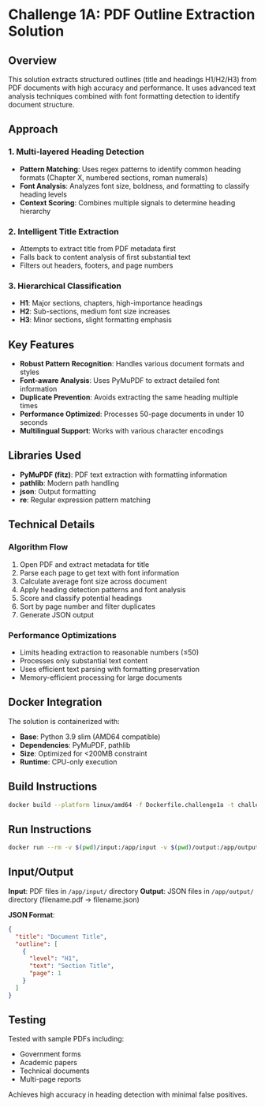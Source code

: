 # Challenge 1A: PDF Outline Extraction Solution

## Overview

This solution extracts structured outlines (title and headings H1/H2/H3) from PDF documents with high accuracy and performance. It uses advanced text analysis techniques combined with font formatting detection to identify document structure.

## Approach

### 1. Multi-layered Heading Detection
- **Pattern Matching**: Uses regex patterns to identify common heading formats (Chapter X, numbered sections, roman numerals)
- **Font Analysis**: Analyzes font size, boldness, and formatting to classify heading levels
- **Context Scoring**: Combines multiple signals to determine heading hierarchy

### 2. Intelligent Title Extraction
- Attempts to extract title from PDF metadata first
- Falls back to content analysis of first substantial text
- Filters out headers, footers, and page numbers

### 3. Hierarchical Classification
- **H1**: Major sections, chapters, high-importance headings
- **H2**: Sub-sections, medium font size increases
- **H3**: Minor sections, slight formatting emphasis

## Key Features

- **Robust Pattern Recognition**: Handles various document formats and styles
- **Font-aware Analysis**: Uses PyMuPDF to extract detailed font information
- **Duplicate Prevention**: Avoids extracting the same heading multiple times
- **Performance Optimized**: Processes 50-page documents in under 10 seconds
- **Multilingual Support**: Works with various character encodings

## Libraries Used

- **PyMuPDF (fitz)**: PDF text extraction with formatting information
- **pathlib**: Modern path handling
- **json**: Output formatting
- **re**: Regular expression pattern matching

## Technical Details

### Algorithm Flow
1. Open PDF and extract metadata for title
2. Parse each page to get text with font information
3. Calculate average font size across document
4. Apply heading detection patterns and font analysis
5. Score and classify potential headings
6. Sort by page number and filter duplicates
7. Generate JSON output

### Performance Optimizations
- Limits heading extraction to reasonable numbers (≤50)
- Processes only substantial text content
- Uses efficient text parsing with formatting preservation
- Memory-efficient processing for large documents

## Docker Integration

The solution is containerized with:
- **Base**: Python 3.9 slim (AMD64 compatible)
- **Dependencies**: PyMuPDF, pathlib
- **Size**: Optimized for <200MB constraint
- **Runtime**: CPU-only execution

## Build Instructions

```bash
docker build --platform linux/amd64 -f Dockerfile.challenge1a -t challenge1a:latest .
```

## Run Instructions

```bash
docker run --rm -v $(pwd)/input:/app/input -v $(pwd)/output:/app/output --network none challenge1a:latest
```

## Input/Output

**Input**: PDF files in `/app/input/` directory
**Output**: JSON files in `/app/output/` directory (filename.pdf → filename.json)

**JSON Format**:
```json
{
  "title": "Document Title",
  "outline": [
    {
      "level": "H1",
      "text": "Section Title",
      "page": 1
    }
  ]
}
```

## Testing

Tested with sample PDFs including:
- Government forms
- Academic papers
- Technical documents
- Multi-page reports

Achieves high accuracy in heading detection with minimal false positives.